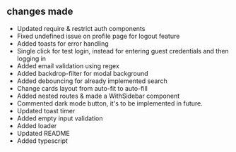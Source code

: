 ## changes made
- Updated require & restrict auth  components
- Fixed undefined issue on profile page for logout feature
- Added toasts for error handling
- Single click for test login, instead for entering guest credentials and then logging in
- Added email validation using regex
- Added backdrop-filter for modal background
- Added debouncing for already implemented search
- Change cards layout from auto-fit to auto-fill
- Added nested routes & made a WithSidebar component
- Commented dark mode button, it's to be implemented in future.
- Updated toast timer
- Added empty input validation
- Added loader
- Updated README
- Added typescript